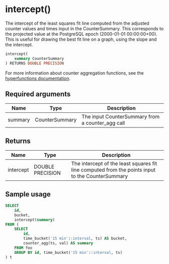 # intercept() <tag type="toolkit" content="toolkit" />
The intercept of the least squares fit line computed from the adjusted counter
values and times input in the CounterSummary. This corresponds to the projected
value at the PostgreSQL epoch (2000-01-01 00:00:00+00). This is useful for
drawing the best fit line on a graph, using the slope and the intercept.

```sql
intercept(
    summary CounterSummary
) RETURNS DOUBLE PRECISION
```

For more information about counter aggregation functions, see the
[hyperfunctions documentation][hyperfunctions-counter-agg].

## Required arguments

|Name|Type|Description|
|-|-|-|
|summary|CounterSummary|The input CounterSummary from a counter_agg call|

## Returns

|Name|Type|Description|
|-|-|-|
|intercept|DOUBLE PRECISION|The intercept of the least squares fit line computed from the points input to the CounterSummary|

## Sample usage

```sql
SELECT
    id,
    bucket,
    intercept(summary)
FROM (
    SELECT
        id,
        time_bucket('15 min'::interval, ts) AS bucket,
        counter_agg(ts, val) AS summary
    FROM foo
    GROUP BY id, time_bucket('15 min'::interval, ts)
) t
```


[hyperfunctions-counter-agg]: timescaledb/:currentVersion:/how-to-guides/hyperfunctions/counter-aggregation/
